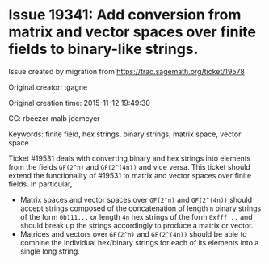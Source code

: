 # Issue 19341: Add conversion from matrix and vector spaces over finite fields to binary-like strings.

Issue created by migration from https://trac.sagemath.org/ticket/19578

Original creator: tgagne

Original creation time: 2015-11-12 19:49:30

CC:  rbeezer malb jdemeyer

Keywords: finite field, hex strings, binary strings, matrix space, vector space

Ticket #19531 deals with converting binary and hex strings into elements from the fields `GF(2^n)` and `GF(2^(4n))` and vice versa. This ticket should extend the functionality of #19531 to matrix and vector spaces over finite fields.
In particular,
- Matrix spaces and vector spaces over `GF(2^n)` and `GF(2^(4n))` should accept strings composed of the concatenation of length `n` binary strings of the form `0b111...` or length `4n` hex strings of the form `0xfff...` and should break up the strings accordingly to produce a matrix or vector.
- Matrices and vectors over `GF(2^n)` and `GF(2^(4n))` should be able to combine the individual hex/binary strings for each of its elements into a single long string.
